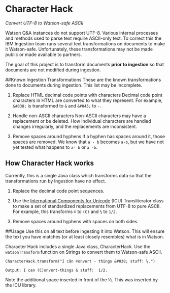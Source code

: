# Character Hack
*Convert UTF-8 to Watson-safe ASCII*

Watson Q&A instances do not support UTF-8. Various internal processes and methods used to parse text require ASCII-only text. To correct this the IBM Ingestion team runs several text transformations on documents to make it Watson-safe. Unfortunately, these transformations may not be made public or made available to partners. 

The goal of this project is to transform documents **prior to ingestion** so that documents are not modified during ingestion.

##Known Ingestion Transformations
These are the known transformations done to documents during ingestion. This list may be incomplete.

1. Replace HTML decimal code points with characters
Decimal code point characters in HTML are converted to what they represent. For example, `&#038;` is transformed to `&` and `&#045;` to `-`.

2. Handle non-ASCII characters
Non-ASCII characters may have a replacement or be deleted. How individual characters are handled changes irregularly, and the replacements are inconsistent.

3. Remove spaces around hyphens
If a hyphen has spaces around it, those spaces are removed. We know that `a - b` becomes `a-b`, but we have not yet tested what happens to `a- b` or `a -b`.

## How Character Hack works
Currently, this is a single Java class which transforms data so that the transformations run by Ingestion have no effect.

1. Replace the decimal code point sequences.

2. Use the [International Components for Unicode](http://site.icu-project.org) (ICU) Transliterator class to make a set of standardized replacements from UTF-8 to pure ASCII. For example, this transforms `©` to `(C)` and `½` to `1/2`.

3. Remove spaces around hyphens with spaces on both sides.

##Usage
Use this on all text before ingesting it into Watson. This will ensure the text you have matches (or at least closely resembles) what is in Watson. 

Character Hack includes a single Java class, CharacterHack. Use the `watsonTransform` function on Strings to convert them to Watson-safe ASCII.

    CharacterHack.transform("I cän ©onvert - things &#038; stuff: ½.")
    
    Output: I can (C)onvert-things & stuff:  1/2.
    
Note the additional space inserted in front of the ½. This was inserted by the ICU library. 